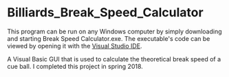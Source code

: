 # Billiards_Break_Speed_Calculator
This program can be run on any Windows computer by simply downloading and starting Break Speed Calculator.exe. The executable's code can be viewed by opening it with the [Visual Studio IDE](https://visualstudio.microsoft.com/).

A Visual Basic GUI that is used to calculate the theoretical break speed of a cue ball. I completed this project in spring 2018. 
